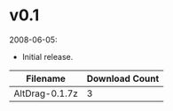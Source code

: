 # v0.1

2008-06-05:
- Initial release.

Filename | Download Count
-------- | --------------
AltDrag-0.1.7z | 3

